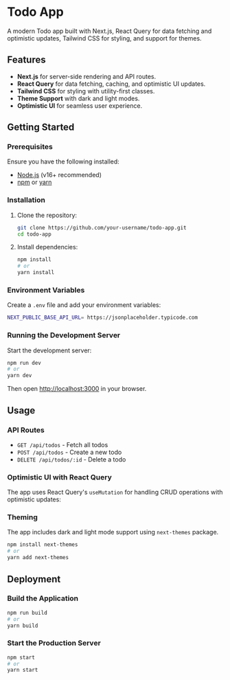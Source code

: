 # Todo App

A modern Todo app built with Next.js, React Query for data fetching and optimistic updates, Tailwind CSS for styling, and support for themes.

## Features

- **Next.js** for server-side rendering and API routes.
- **React Query** for data fetching, caching, and optimistic UI updates.
- **Tailwind CSS** for styling with utility-first classes.
- **Theme Support** with dark and light modes.
- **Optimistic UI** for seamless user experience.

## Getting Started

### Prerequisites

Ensure you have the following installed:

- [Node.js](https://nodejs.org/) (v16+ recommended)
- [npm](https://www.npmjs.com/) or [yarn](https://yarnpkg.com/)

### Installation

1. Clone the repository:
   ```sh
   git clone https://github.com/your-username/todo-app.git
   cd todo-app
   ```
2. Install dependencies:
   ```sh
   npm install
   # or
   yarn install
   ```

### Environment Variables

Create a `.env` file and add your environment variables:
```sh
NEXT_PUBLIC_BASE_API_URL= https://jsonplaceholder.typicode.com
```

### Running the Development Server

Start the development server:
```sh
npm run dev
# or
yarn dev
```
Then open [http://localhost:3000](http://localhost:3000) in your browser.

## Usage

### API Routes

- `GET /api/todos` - Fetch all todos
- `POST /api/todos` - Create a new todo
- `DELETE /api/todos/:id` - Delete a todo

### Optimistic UI with React Query

The app uses React Query's `useMutation` for handling CRUD operations with optimistic updates:

### Theming

The app includes dark and light mode support using `next-themes` package.
```sh
npm install next-themes
# or
yarn add next-themes
```
## Deployment

### Build the Application

```sh
npm run build
# or
yarn build
```

### Start the Production Server
```sh
npm start
# or
yarn start
```


